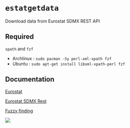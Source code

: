 # `estatgetdata`
Download data from Eurostat SDMX REST API

## Required
`xpath` and `fzf`

* Archlinux : `sudo pacman -Sy perl-xml-xpath fzf`
* Ubuntu : `sudo apt-get install libxml-xpath-perl fzf`

## Documentation
[Eurostat](https://ec.europa.eu/eurostat/fr/home)

[Eurostat SDMX Rest](https://ec.europa.eu/eurostat/fr/web/sdmx-web-services/rest-sdmx-2.1)

[Fuzzy finding](https://github.com/junegunn/fzf)

![](./2022-04-21_20:42:00_output.gif)
